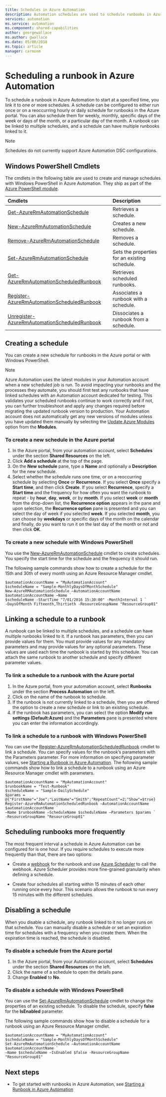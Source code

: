 ```yaml
---
title: Schedules in Azure Automation
description: Automation schedules are used to schedule runbooks in Azure Automation to start automatically. Describes how to create and manage a schedule in so that you can automatically start a runbook at a particular time or on a recurring schedule.
services: automation
ms.service: automation
ms.component: shared-capabilities
author: georgewallace
ms.author: gwallace
ms.date: 05/08/2018
ms.topic: article
manager: carmonm
---
```

# Scheduling a runbook in Azure Automation

To schedule a runbook in Azure Automation to start at a specified time, you link it to one or more schedules. A schedule can be configured to either run once or on a reoccurring hourly or daily schedule for runbooks in the Azure  portal. You can also schedule them for weekly, monthly, specific days of the week or days of the month, or a particular day of the month. A runbook can be linked to multiple schedules, and a schedule can have multiple runbooks linked to it.

> [!NOTE]
> Schedules do not currently support Azure Automation DSC configurations.

## Windows PowerShell Cmdlets

The cmdlets in the following table are used to create and manage schedules with Windows PowerShell in Azure Automation. They ship as part of the [Azure PowerShell module](/powershell/azure/overview).

| Cmdlets | Description |
|:--- |:--- |
| [Get-AzureRmAutomationSchedule](/powershell/module/azurerm.automation/get-azurermautomationschedule) |Retrieves a schedule. |
| [New-AzureRmAutomationSchedule](/powershell/module/azurerm.automation/new-azurermautomationschedule) |Creates a new schedule. |
| [Remove-AzureRmAutomationSchedule](/powershell/module/azurerm.automation/remove-azurermautomationschedule) |Removes a schedule. |
| [Set-AzureRmAutomationSchedule](/powershell/module/azurerm.automation/set-azurermautomationschedule) |Sets the properties for an existing schedule. |
| [Get-AzureRmAutomationScheduledRunbook](/powershell/module/azurerm.automation/set-azurermautomationscheduledrunbook) |Retrieves scheduled runbooks. |
| [Register-AzureRmAutomationScheduledRunbook](/powershell/module/azurerm.automation/register-azurermautomationscheduledrunbook) |Associates a runbook with a schedule. |
| [Unregister-AzureRmAutomationScheduledRunbook](/powershell/module/azurerm.automation/unregister-azurermautomationscheduledrunbook) |Dissociates a runbook from a schedule. |

## Creating a schedule

You can create a new schedule for runbooks in the Azure portal or with Windows PowerShell.

> [!NOTE]
> Azure Automation uses the latest modules in your Automation account when a new scheduled job is run.  To avoid impacting your runbooks and the processes they automate, you should first test any runbooks that have linked schedules with an Automation account dedicated for testing.  This validates your scheduled runbooks continue to work correctly and if not, you can further troubleshoot and apply any changes required before migrating the updated runbook version to production.
> Your Automation account does not automatically get any new versions of modules unless you have updated them manually by selecting the [Update Azure Modules](automation-update-azure-modules.md) option from the **Modules**.

### To create a new schedule in the Azure portal

1. In the Azure portal, from your automation account, select **Schedules** under the section **Shared Resources** on the left.
1. Click **Add a schedule** at the top of the page.
1. On the **New schedule** pane, type a **Name** and optionally a **Description** for the new schedule.
1. Select whether the schedule runs one time, or on a reoccurring schedule by selecting **Once** or **Recurrence**. If you select **Once** specify a **Start time**, and then click **Create**. If you select **Recurrence**, specify a **Start time** and the frequency for how often you want the runbook to repeat - by **hour**, **day**, **week**, or by **month**. If you select **week** or **month** from the drop-down list, the **Recurrence option**  appears in the pane and upon selection, the **Recurrence option** pane is presented and you can select the day of week if you selected **week**. If you selected **month**, you can choose by **weekdays** or specific days of the month on the calendar and finally, do you want to run it on the last day of the month or not and then click **OK**.

### To create a new schedule with Windows PowerShell

You use the [New-AzureRmAutomationSchedule](/powershell/module/azurerm.automation/new-azurermautomationschedule) cmdlet to create schedules. You specify the start time for the schedule and the frequency it should run.

The following sample commands show how to create a schedule for the 15th and 30th of every month using an Azure Resource Manager cmdlet.

```azurepowershell-interactive
$automationAccountName = "MyAutomationAccount"
$scheduleName = "Sample-MonthlyDaysOfMonthSchedule"
New-AzureRMAutomationSchedule –AutomationAccountName $automationAccountName –Name `
$scheduleName -StartTime "7/01/2016 15:30:00" -MonthInterval 1 `
-DaysOfMonth Fifteenth,Thirtieth -ResourceGroupName "ResourceGroup01"
```

## Linking a schedule to a runbook

A runbook can be linked to multiple schedules, and a schedule can have multiple runbooks linked to it. If a runbook has parameters, then you can provide values for them. You must provide values for any mandatory parameters and may provide values for any optional parameters. These values are used each time the runbook is started by this schedule. You can attach the same runbook to another schedule and specify different parameter values.

### To link a schedule to a runbook with the Azure portal

1. In the Azure portal, from your automation account, select **Runbooks** under the section **Process Automation** on the left.
1. Click on the name of the runbook to schedule.
1. If the runbook is not currently linked to a schedule, then you are offered the option to create a new schedule or link to an existing schedule.
1. If the runbook has parameters, you can select the option **Modify run settings (Default:Azure)** and the **Parameters** pane is presented where you can enter the information accordingly.

### To link a schedule to a runbook with Windows PowerShell

You can use the [Register-AzureRmAutomationScheduledRunbook](/powershell/module/azurerm.automation/register-azurermautomationscheduledrunbook) cmdlet to link a schedule. You can specify values for the runbook’s parameters with the Parameters parameter. For more information on specifying parameter values,
see [Starting a Runbook in Azure Automation](automation-starting-a-runbook.md).
The following sample commands show how to link a schedule to a runbook using an Azure Resource Manager cmdlet with parameters.

```azurepowershell-interactive
$automationAccountName = "MyAutomationAccount"
$runbookName = "Test-Runbook"
$scheduleName = "Sample-DailySchedule"
$params = @{"FirstName"="Joe";"LastName"="Smith";"RepeatCount"=2;"Show"=$true}
Register-AzureRmAutomationScheduledRunbook –AutomationAccountName $automationAccountName `
–Name $runbookName –ScheduleName $scheduleName –Parameters $params `
-ResourceGroupName "ResourceGroup01"
```

## Scheduling runbooks more frequently

The most frequent interval a schedule in Azure Automation can be configured for is one hour. If you require schedules to execute more frequently than that, there are two options:

* Create a [webhook](automation-webhooks.md) for the runbook and use [Azure Scheduler](../scheduler/scheduler-get-started-portal.md) to call the webhook. Azure Scheduler provides more fine-grained granularity when defining a schedule.

* Create four schedules all starting within 15 minutes of each other running once every hour. This scenario allows the runbook to run every 15 minutes with the different schedules.

## Disabling a schedule

When you disable a schedule, any runbook linked to it no longer runs on that schedule. You can manually disable a schedule or set an expiration time for schedules with a frequency when you create them. When the expiration time is reached, the schedule is disabled.

### To disable a schedule from the Azure portal

1. In the Azure portal, from your Automation account, select **Schedules** under the section **Shared Resources** on the left.
1. Click the name of a schedule to open the details pane.
1. Change **Enabled** to **No**.

### To disable a schedule with Windows PowerShell

You can use the [Set-AzureRmAutomationSchedule](/powershell/module/azurerm.automation/set-azurermautomationschedule) cmdlet to change the properties of an existing schedule. To disable the schedule, specify **false** for the **IsEnabled** parameter.

The following sample commands show how to disable a schedule for a runbook using an Azure Resource Manager cmdlet.

```azurepowershell-interactive
$automationAccountName = "MyAutomationAccount"
$scheduleName = "Sample-MonthlyDaysOfMonthSchedule"
Set-AzureRmAutomationSchedule –AutomationAccountName $automationAccountName `
–Name $scheduleName –IsEnabled $false -ResourceGroupName "ResourceGroup01"
```

## Next steps

* To get started with runbooks in Azure Automation, see [Starting a Runbook in Azure Automation](automation-starting-a-runbook.md)